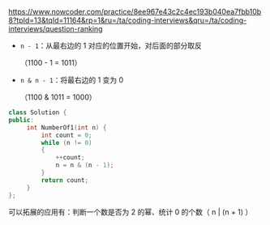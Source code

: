 https://www.nowcoder.com/practice/8ee967e43c2c4ec193b040ea7fbb10b8?tpId=13&tqId=11164&rp=1&ru=/ta/coding-interviews&qru=/ta/coding-interviews/question-ranking

- `n - 1`：从最右边的 1 对应的位置开始，对后面的部分取反

    （1100 - 1 = 1011）

- `n & n - 1`：将最右边的 1 变为 0

    （1100 & 1011 = 1000）

```cpp
class Solution {
public:
     int NumberOf1(int n) {
         int count = 0;
         while (n != 0)
         {
             ++count;
             n = n & (n - 1);
         }
         return count;
     }
};
```

可以拓展的应用有：判断一个数是否为 2 的幂、统计 0 的个数（    n | (n + 1)    ）